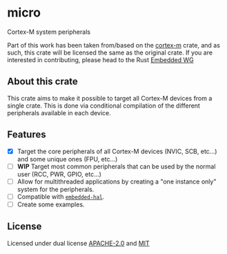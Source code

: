 # micro
Cortex-M system peripherals

Part of this work has been taken from/based on the [cortex-m](https://github.com/rust-embedded/cortex-m) crate, and as such, this crate will be licensed the same as the original crate. If you are interested in contributing, please head to the Rust [Embedded WG](https://github.com/rust-embedded)

## About this crate
This crate aims to make it possible to target all Cortex-M devices from a single crate. This is done via conditional compilation of the different peripherals available in each device.

## Features
- [x] Target the core peripherals of all Cortex-M devices (NVIC, SCB, etc...) and some unique ones (FPU, etc...)
- [ ] **WIP** Target most common peripherals that can be used by the normal user (RCC, PWR, GPIO, etc...)
- [ ] Allow for multithreaded applications by creating a "one instance only" system for the peripherals.
- [ ] Compatible with [`embedded-hal`](https://github.com/rust-embedded/embedded-hal).
- [ ] Create some examples.
## License
Licensed under dual license [APACHE-2.0]() and [MIT]()
